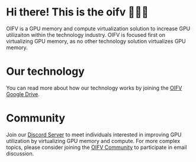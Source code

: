 # Hi there! This is the oifv 🔧🔧🔧

OIFV is a GPU memory and compute virtualization solution to increase GPU utilizaiton
within the technology industry. OIFV is focused first on virtualizing GPU memory,
as no other technology solution virtualizes GPU memory.

# Our technology

You can read more about how our technology works by joining the
[OIFV Google Drive](https://groups.google.com/a/computelify.ai/g/oifv-drive-read).

# Community

Join our [Discord Server](https://discord.gg/3UysVC2M) to meet individuals interested
in improving GPU utilization by virtualizing GPU memory and compute. For more complex
topics, please consider joining the
[OIFV Community](https://groups.google.com/a/computelify.ai/g/oifv-community) to
participate in email discussion.
